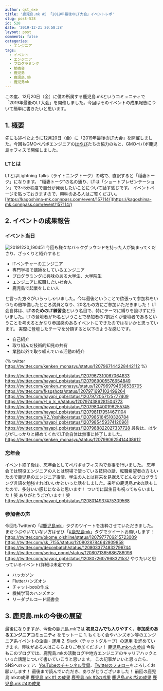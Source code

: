 ```yaml
---
author: qst_exe
title: '鹿児島.mk #5 「2019年最後のLT大会」イベントレポ'
slug: post-528
id: 528
date: '2019-12-21 20:58:38'
layout: post
comments: false
categories:
  - エンジニア
tags:
  - イベント
  - エンジニア
  - プログラミング
  - 勉強会
  - 鹿児島
  - 鹿児島.mk
  - 鹿児島mk
---
```


この度、12月20日（金）に僕の所属する<span class="pinkline">鹿児島.mk</span>というコミュニティで<span class="pinkline">「2019年最後のLT大会」</span>を開催しました。今回はそのイベントの成果報告について簡単に書きたいと思います。

## 1\. 概要

先にも述べたように12月20日（金）に「2019年最後のLT大会」を開催しました。今回もGMOペパボエンジニアの[はやぴ](https://twitter.com/hayapi_ppb)たちの協力のもと、GMOペパボ鹿児島オフィスで開催しました。

### LTとは

LTとはLightning Talks（ライトニングトーク）の略で、直訳すると「稲妻トーク」になります。 "稲妻トーク"の名の通り、LTは「ショートプレゼンテーション」で3~5分程度で自分が発表したいことについて話す感じです。 イベントページを貼っておきますので、興味のある人はご覧ください。 [https://kagoshima-mk.connpass.com/event/157114/](https://kagoshima-mk.connpass.com/event/157114/)

## 2\. イベントの成果報告

### イベント当日

![20191220_190451](https://storage.googleapis.com/kusutan/2019/12/2df97525-20191220_190451-1024x576.jpg) 今回も様々なバックグラウンドを持った人が集まってくださり、ざっくりと紹介すると

<div class="background-filter">

*   ITベンチャーのエンジニア
*   専門学校で講師をしているエンジニア
*   プログラミングに興味のある大学生、大学院生
*   エンジニアに転職したい社会人
*   鹿児島で起業をしたい人

</div>

と言った方々がいらっしゃいました。今年最後ということで欲張って参加枠をいつもの倍準備したところ満員となり、20名もの方にご参加いただきました！ LT会自体は、<span class="pinkline" style="font-weight:bold">LTのためのLT練習会</span>という名目で、特にテーマに縛りを設けずに行いました。LTの登壇者が15名ということで<span class="pinkline">参加者の7割近くが登壇者である</span>ということを考えるとかなり参加感のあるイベントにできたのではないかと思っています。 実際に登壇したテーマを分類すると以下のような感じです。

<div class="background-filter">

*   自己紹介
*   取り組んだ技術的知見の共有
*   業務以外で取り組んでいる活動の紹介

</div>

{% twitter https://twitter.com/kenken_monasyu/status/1207967144228442112 %}

https://twitter.com/hayapi_ppb/status/1207967310067064833 https://twitter.com/hayapi_ppb/status/1207969005576654849 https://twitter.com/kenken_monasyu/status/1207969794638536705 https://twitter.com/fksgshota/status/1207971697103499264 https://twitter.com/hayapi_ppb/status/1207972057125777409 https://twitter.com/H_g_k_n/status/1207974386281504773 https://twitter.com/hayapi_ppb/status/1207980400196255745 https://twitter.com/hayapi_ppb/status/1207981179514671104 https://twitter.com/K2_Yoshiko/status/1207985164510326784 https://twitter.com/hayapi_ppb/status/1207985459374120961 https://twitter.com/hayapi_ppb/status/1207988822027337728 最後は、はやぴがしっかりと締めてくれてLT会自体は無事に終了しました。 https://twitter.com/kenken_monasyu/status/1207990625414438912

### 忘年会

イベント終了後は、忘年会としてペパボオフィス内で食事を行いました。 忘年会では現役エンジニアの人とは現場で使っている技術の話、転職希望者の方もいたので鹿児島のエンジニア事情、学生の人とは将来を見据えてどんなプログラミング言語を勉強すればいいかといった話をしました。来年の鹿児島.mkの話もしたので、多分いい感じになると思います！ ついでに誕生日も祝ってもらいました！笑 ありがとうございます！笑 https://twitter.com/hayapi_ppb/status/1208014937475309568

### 参加者の声

今回もTwitterの「[#鹿児島mk](https://twitter.com/search?q=%23鹿児島mk)」タグのツイートを抜粋させていただきました。まだつぶやいていない方はぜひ「[#鹿児島mk](https://twitter.com/search?q=%23鹿児島mk)」タグでツイートお願いします！ https://twitter.com/okome_oishiine/status/1207977706215723009 https://twitter.com/sk_7155/status/1208028784642809858 https://twitter.com/deconbatch/status/1208033774832799744 https://twitter.com/serina_ponpi/status/1208071365686788098 https://twitter.com/hayapi_ppb/status/1208072607968321537 やりたいと思っているイベント(詳細は未定です)

<div class="background-filter">

*   ハッカソン
*   Flutterハンズオン
*   チャットbotの作成
*   機械学習のハンズオン
*   リーダブルコード読書会

</div>

## 3\. 鹿児島.mkの今後の展望

最後になりますが、今後の鹿児島.mkでは <span class="pinkline" style="font-weight: bold;">初見さんでも入りやすく、参加感のあるエンジニアコミュニティ</span> をモットーに 1\. もくもく会やハンズオン等のエンジニア系イベントの企画・運用 2\. Slack（チャットグループ）の運用 を進めていきます。興味がある人はこちらよりご参加ください！ [鹿児島.mkへの参加](https://join.slack.com/t/kagoshima-mk/shared_invite/enQtNzMxNzc3NTQ4NDM5LTI4NGU3NjQzYjZjNjI3MDU3MWU2YmMxNGJjNzU0N2NkOTg3MGJhZGZjZDUwYTkzMGRmMGQ1ZDNiNTVlYmNmNTQ) 今後もこのブログでは、鹿児島.mkの活動ログや地方エンジニアのキャリアハックといった話題について書いていこうと思います。 この記事がいいと思ったら、SNSへのシェア、[YouTubeのチャンネル登録](https://www.youtube.com/channel/UCuYiSs3MVn3BWtHPsGQ8vIA?sub_confirmation=1)、[Twitterのフォロー](https://twitter.com/kusutann)をよろしくお願いします！ 最後まで読んでいただき、ありがとうございました！ 前回の鹿児島.mkの成果 [鹿児島.mk #1 の成果](https://kusutan.com/engineer/158/) [鹿児島.mk #2の成果](https://kusutan.com/engineer/357/) [鹿児島.mk #3の成果](https://kusutan.com/engineer/447/) [鹿児島.mk #4の成果](https://kusutan.com/engineer/500/)

